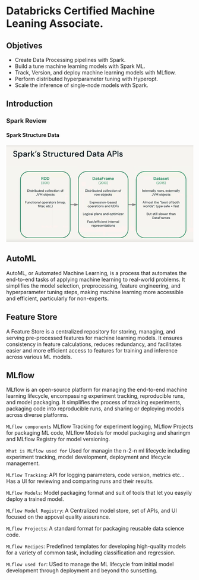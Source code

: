# Databricks Certified Machine Leaning Associate.

## Objetives

- Create Data Processing pipelines with Spark.  
- Build a tune machine learning models with Spark ML.  
- Track, Version, and deploy machine learning models with MLflow.  
- Perform distributed hyperparameter tuning with Hyperopt.  
- Scale the inference of single-node models with Spark.  

## Introduction

### Spark Review

#### Spark Structure Data
![Description of Image](img/01_Spark_Structure_Data.PNG)

## AutoML
AutoML, or Automated Machine Learning, is a process that automates the end-to-end tasks of applying machine learning to real-world problems.
It simplifies the model selection, preprocessing, feature engineering, and hyperparameter tuning steps, making machine learning more accessible and efficient, particularly for non-experts.

## Feature Store

A Feature Store is a centralized repository for storing, managing, and serving pre-processed features for machine learning models. 
It ensures consistency in feature calculations, reduces redundancy, and facilitates easier and more efficient access to features for training and inference across various ML models.

## MLflow

MLflow is an open-source platform for managing the end-to-end machine learning lifecycle, encompassing experiment tracking,
reproducible runs, and model packaging. It simplifies the process of tracking experiments, packaging code into reproducible runs,
 and sharing or deploying models across diverse platforms.
 
`MLflow components` MLflow Tracking for experiment logging, MLflow Projects for packaging ML code, MLflow Models for model packaging and sharingm and MLflow Registry for model versioning.

`What is MLflow used for` Used for managin the n-2-n ml lifecycle including experiment tracking, model development, deployment and lifecycle management.

`MLflow Tracking`: API for logging parameters, code version, metrics etc... Has a UI for reviewing and comparing runs and their results.

`MLflow Models`: Model packaging format and suit of tools that let you easyily deploy a trained model.

`MLflow Model Registry`: A Centralized model store, set of APIs, and UI focused on the appoval quality assurance.

`MLflow Projects`: A standard format for packaging reusable data science code.

`MLflow Recipes`: Predefined templates for developing high-quality models for a variety of common task, including classification and regression.

`MLflow used for`: USed to manage the ML lifecycle from initial model development through deployment and beyond tho sunsetting.






